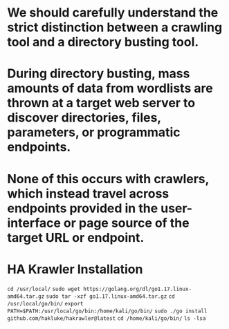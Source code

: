# We should carefully understand the strict distinction between a crawling tool and a directory busting tool. 
# During directory busting, mass amounts of data from wordlists are thrown at a target web server to discover directories, files, parameters, or programmatic endpoints. 
# None of this occurs with crawlers, which instead travel across endpoints provided in the user-interface or page source of the target URL or endpoint.

# HA Krawler Installation
`cd /usr/local/`
`sudo wget https://golang.org/dl/go1.17.linux-amd64.tar.gz`
`sudo tar -xzf go1.17.linux-amd64.tar.gz`
`cd /usr/local/go/bin/`
`export PATH=$PATH:/usr/local/go/bin:/home/kali/go/bin/`
`sudo ./go install github.com/hakluke/hakrawler@latest`
`cd /home/kali/go/bin/`
`ls -lsa`